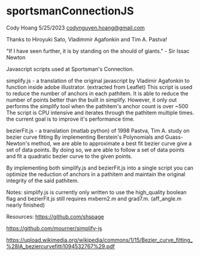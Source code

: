 # sportsmanConnectionJS

Cody Hoang
5/25/2023
codynguyen.hoang@gmail.com

Thanks to Hiroyuki Sato, Vladimmir Agafonkin and Tim A. Pastva!

"If I have seen further, it is by standing on the should of giants." - Sir Issac Newton

Javascript scripts used at Sportsman's Connection.

simplify.js - a translation of the original javascript by Vladimir Agafonkin
    to function inside adobe illustrator. (extracted from Leaflet) 
    This script is used to reduce the number of anchors in each pathitem.
    It is able to reduce the number of points better than the built in simplify.
    However, it only out performs the simplify tool when the pathitem's anchor count is over ~500
    The script is CPU intensive and iterates through the pathitem multiple times.
    the current goal is to improve it's performance time. 

bezierFit.js - a translation (matlab python) of 1998 Pastva, Tim A. study on bezier curve fitting
    By implementing Berstein's Polynomials and Guass-Newton's method, we are able to approximate
    a best fit bezier curve give a set of data points. By doing so, we are able to follow a set of 
    data points and fit a quadratic bezier curve to the given points. 

By implementing both simplify.js and bezierFit.js into a single script you can optimize the reduction
    of anchors in a pathitem and maintain the original integrity of the said pathitem.

Notes: simplify.js is currently only written to use the high_quality boolean flag 
    and bezierFit.js still requires mxbern2.m and grad7.m. (aff_angle.m nearly finished)

Resources:
https://github.com/shspage 

https://github.com/mourner/simplify-js

https://upload.wikimedia.org/wikipedia/commons/1/15/Bezier_curve_fitting_%28IA_beziercurvefitti1094532767%29.pdf

